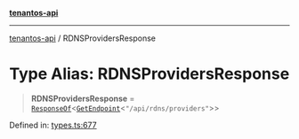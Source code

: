 [**tenantos-api**](../README.md)

***

[tenantos-api](../globals.md) / RDNSProvidersResponse

# Type Alias: RDNSProvidersResponse

> **RDNSProvidersResponse** = [`ResponseOf`](ResponseOf.md)\<[`GetEndpoint`](GetEndpoint.md)\<`"/api/rdns/providers"`\>\>

Defined in: [types.ts:677](https://github.com/shadmanZero/tenantos-api/blob/5456fdea44f46a63455944d4982f5327cbeb3156/src/types.ts#L677)
